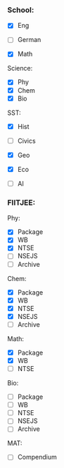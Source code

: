 ### School:
- [x] Eng
- [ ] German

- [x] Math

Science:
- [x] Phy
- [x] Chem
- [x] Bio

SST:
- [x] Hist
- [ ] Civics
- [x] Geo
- [x] Eco

- [ ] AI

### FIITJEE:
Phy:
- [x] Package
- [x] WB
- [x] NTSE
- [ ] NSEJS
- [ ] Archive

Chem:
- [x] Package
- [x] WB
- [x] NTSE
- [x] NSEJS
- [ ] Archive

Math:
- [x] Package
- [x] WB
- [ ] NTSE

Bio:
- [ ] Package
- [ ] WB
- [ ] NTSE
- [ ] NSEJS
- [ ] Archive

MAT:
- [ ] Compendium